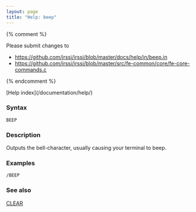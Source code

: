 ```yaml
---
layout: page
title: "Help: beep"
---
```


{% comment %}

Please submit changes to
- https://github.com/irssi/irssi/blob/master/docs/help/in/beep.in
- https://github.com/irssi/irssi/blob/master/src/fe-common/core/fe-core-commands.c


{% endcomment %}
<nav markdown="1">
[Help index](/documentation/help/)
</nav>

### Syntax ###

<div class="highlight irssisyntax"><pre style="\-\-cmdlen:-2ch"><code><span class="synB">BEEP</span></code></pre></div>



### Description ###

Outputs the bell-character, usually causing your terminal to beep.

### Examples ###

    /BEEP

### See also ###
[CLEAR](/documentation/help/clear/)

